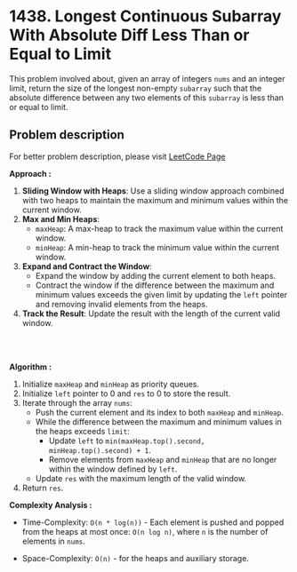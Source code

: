 # 1438. Longest Continuous Subarray With Absolute Diff Less Than or Equal to Limit

This problem involved about, given an array of integers `nums` and an integer limit, return the size of the longest non-empty `subarray` such that the absolute difference between any two elements of this `subarray` is less than or equal to limit.

## Problem description

For better problem description, please visit [LeetCode Page](https://leetcode.com/problems/longest-continuous-subarray-with-absolute-diff-less-than-or-equal-to-limit/description)

**Approach :**<br/>

1. **Sliding Window with Heaps**: Use a sliding window approach combined with two heaps to maintain the maximum and minimum values within the current window.
2. **Max and Min Heaps**:
    - `maxHeap`: A max-heap to track the maximum value within the current window.
    - `minHeap`: A min-heap to track the minimum value within the current window.
3. **Expand and Contract the Window**:
    - Expand the window by adding the current element to both heaps.
    - Contract the window if the difference between the maximum and minimum values exceeds the given limit by updating the `left` pointer and removing invalid elements from the heaps.
4. **Track the Result**: Update the result with the length of the current valid window.

<br/>
<br/>

**Algorithm :**<br/>

1. Initialize `maxHeap` and `minHeap` as priority queues.
2. Initialize `left` pointer to 0 and `res` to 0 to store the result.
3. Iterate through the array `nums`:
    - Push the current element and its index to both `maxHeap` and `minHeap`.
    - While the difference between the maximum and minimum values in the heaps exceeds `limit`:
        - Update `left` to `min(maxHeap.top().second, minHeap.top().second) + 1`.
        - Remove elements from `maxHeap` and `minHeap` that are no longer within the window defined by `left`.
    - Update `res` with the maximum length of the valid window.
4. Return `res`.

**Complexity Analysis :**<br/>

-   Time-Complexity: `O(n * log(n))` - Each element is pushed and popped from the heaps at most once: `O(n log n)`, where `n` is the number of elements in `nums`.

-   Space-Complexity: `O(n)` - for the heaps and auxiliary storage.